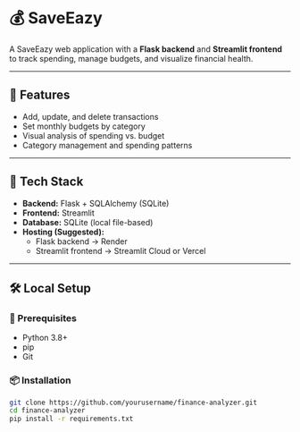 # 💰 SaveEazy

A SaveEazy web application with a **Flask backend** and **Streamlit frontend** to track spending, manage budgets, and visualize financial health.

---

## 🚀 Features

- Add, update, and delete transactions
- Set monthly budgets by category
- Visual analysis of spending vs. budget
- Category management and spending patterns

---

## 🧱 Tech Stack

- **Backend:** Flask + SQLAlchemy (SQLite)
- **Frontend:** Streamlit
- **Database:** SQLite (local file-based)
- **Hosting (Suggested):** 
  - Flask backend → Render
  - Streamlit frontend → Streamlit Cloud or Vercel

---

## 🛠️ Local Setup

### 🔧 Prerequisites

- Python 3.8+
- pip
- Git

### 📦 Installation

```bash
git clone https://github.com/yourusername/finance-analyzer.git
cd finance-analyzer
pip install -r requirements.txt
